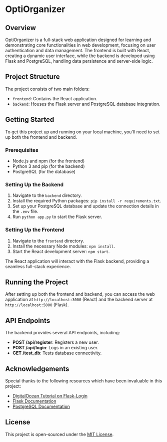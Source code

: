 # OptiOrganizer

## Overview

OptiOrganizer is a full-stack web application designed for learning and demonstrating core functionalities in web development, focusing on user authentication and data management. The frontend is built with React, creating a dynamic user interface, while the backend is developed using Flask and PostgreSQL, handling data persistence and server-side logic.

## Project Structure

The project consists of two main folders:

- `frontend`: Contains the React application.
- `backend`: Houses the Flask server and PostgreSQL database integration.

## Getting Started

To get this project up and running on your local machine, you'll need to set up both the frontend and backend.

### Prerequisites

- Node.js and npm (for the frontend)
- Python 3 and pip (for the backend)
- PostgreSQL (for the database)

### Setting Up the Backend

1. Navigate to the `backend` directory.
2. Install the required Python packages: `pip install -r requirements.txt`.
3. Set up your PostgreSQL database and update the connection details in the `.env` file.
4. Run `python app.py` to start the Flask server.

### Setting Up the Frontend

1. Navigate to the `frontend` directory.
2. Install the necessary Node modules: `npm install`.
3. Start the React development server: `npm start`.

The React application will interact with the Flask backend, providing a seamless full-stack experience.

## Running the Project

After setting up both the frontend and backend, you can access the web application at `http://localhost:3000` (React) and the backend server at `http://localhost:5000` (Flask).

## API Endpoints

The backend provides several API endpoints, including:

- **POST /api/register**: Registers a new user.
- **POST /api/login**: Logs in an existing user.
- **GET /test_db**: Tests database connectivity.

## Acknowledgements

Special thanks to the following resources which have been invaluable in this project:

- [DigitalOcean Tutorial on Flask-Login](https://www.digitalocean.com/community/tutorials/how-to-add-authentication-to-your-app-with-flask-login)
- [Flask Documentation](https://flask.palletsprojects.com/)
- [PostgreSQL Documentation](https://www.postgresql.org/docs/)

## License

This project is open-sourced under the [MIT License](LICENSE).
